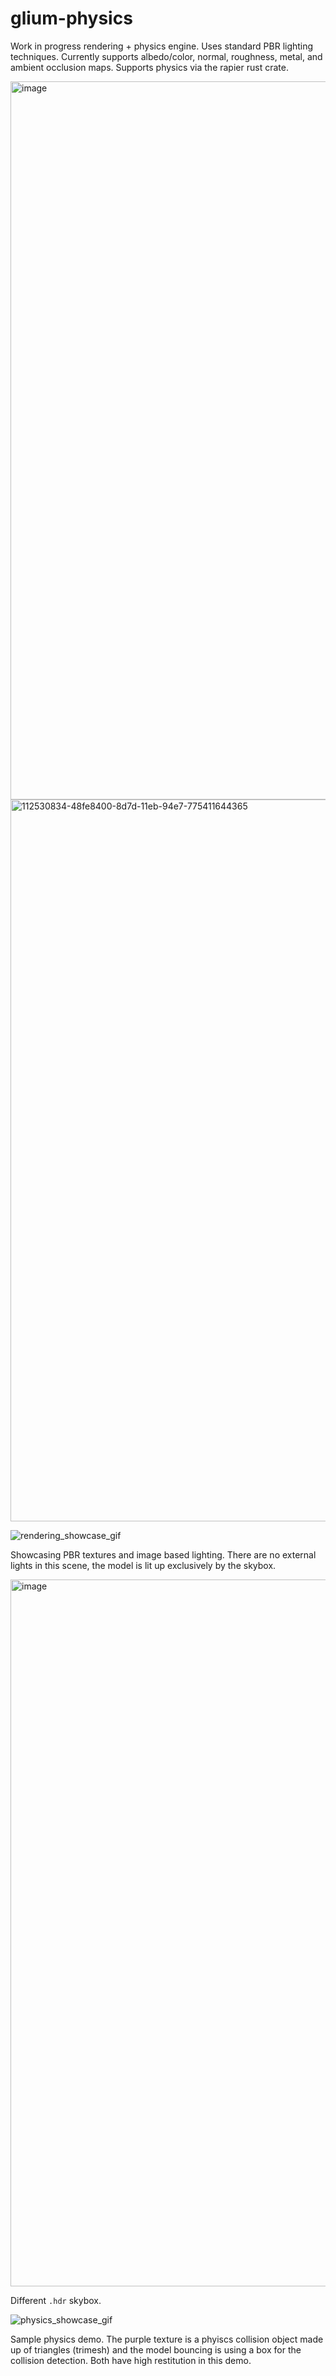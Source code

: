 # glium-physics
Work in progress rendering + physics engine. Uses standard PBR lighting techniques. Currently supports albedo/color, normal, roughness, metal, and ambient occlusion maps. Supports physics via the rapier rust crate.

<img width="1149" alt="image" src="https://user-images.githubusercontent.com/25313161/112530796-400db280-8d7d-11eb-8e4a-353697add8e5.png">

<img width="1155" alt="112530834-48fe8400-8d7d-11eb-94e7-775411644365" src="https://user-images.githubusercontent.com/25313161/112534169-21a9b600-8d81-11eb-8192-0ce05e7bb83c.png">


![rendering_showcase_gif](https://user-images.githubusercontent.com/25313161/112530884-5287ec00-8d7d-11eb-995d-597420fce6a5.gif)

Showcasing PBR textures and image based lighting. There are no external lights in this scene, the model is lit up exclusively by the skybox.

<img width="1131" alt="image" src="https://user-images.githubusercontent.com/25313161/112532753-92e86980-8d7f-11eb-8bbb-95c2297429dc.png">

Different `.hdr` skybox.

![physics_showcase_gif](https://user-images.githubusercontent.com/25313161/112534710-c7f5bb80-8d81-11eb-8e02-9c01504c3172.gif)

Sample physics demo. The purple texture is a phyiscs collision object made up of triangles (trimesh) and the model bouncing is using a box for the collision detection. Both have high restitution in this demo.
